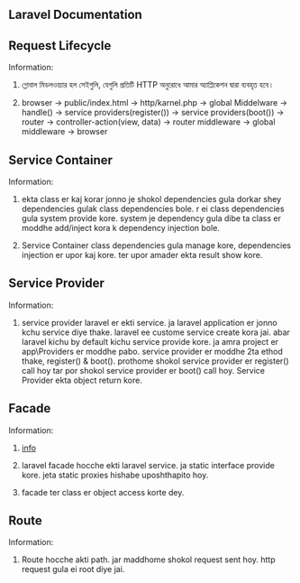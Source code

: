 ## Laravel Documentation

## Request Lifecycle
Information:
1. গ্লোবাল মিডলওয়্যার হল সেইগুলি, যেগুলি প্রতিটি HTTP অনুরোধে আমার অ্যাপ্লিকেশন দ্বারা ব্যবহৃত হবে।

2. browser -> public/index.html -> http/karnel.php -> global Middelware -> handle() -> service providers(register()) -> service providers(boot()) -> router -> controller-action(view, data) -> router middleware -> global middleware -> browser

## Service Container
Information:
1. ekta class er kaj korar jonno je shokol dependencies gula dorkar shey dependencies gulak class dependencies bole. r ei class dependencies gula system provide kore. system je dependency gula dibe ta class er moddhe add/inject kora k dependency injection bole.

2. Service Container class dependencies gula manage kore, dependencies injection er upor kaj kore. ter upor amader ekta result show kore.

## Service Provider
Information:
1. service provider laravel er ekti  service. ja laravel application er jonno kchu service diye thake. laravel ee custome service create kora jai. abar laravel kichu by default kichu service provide kore. ja amra project er  app\Providers er moddhe pabo. service provider er moddhe 2ta ethod thake, register() & boot(). prothome shokol service provider er register() call hoy tar por shokol service provider er boot() call hoy. Service Provider ekta object return kore.

## Facade
Information:
1. [info](https://laravel.com/docs/10.x/facades)

2. laravel facade hocche ekti laravel service. ja static interface provide kore. jeta static proxies hishabe uposhthapito hoy.

3. facade ter class er object access korte dey.

## Route
Information:
1. Route hocche akti path. jar maddhome shokol request sent hoy. http request gula ei root diye jai.